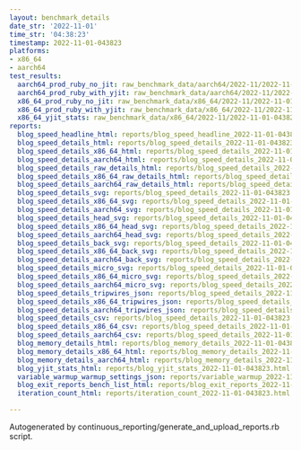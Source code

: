```yaml
---
layout: benchmark_details
date_str: '2022-11-01'
time_str: '04:38:23'
timestamp: 2022-11-01-043823
platforms:
- x86_64
- aarch64
test_results:
  aarch64_prod_ruby_no_jit: raw_benchmark_data/aarch64/2022-11/2022-11-01-043823_basic_benchmark_aarch64_prod_ruby_no_jit.json
  aarch64_prod_ruby_with_yjit: raw_benchmark_data/aarch64/2022-11/2022-11-01-043823_basic_benchmark_aarch64_prod_ruby_with_yjit.json
  x86_64_prod_ruby_no_jit: raw_benchmark_data/x86_64/2022-11/2022-11-01-043823_basic_benchmark_x86_64_prod_ruby_no_jit.json
  x86_64_prod_ruby_with_yjit: raw_benchmark_data/x86_64/2022-11/2022-11-01-043823_basic_benchmark_x86_64_prod_ruby_with_yjit.json
  x86_64_yjit_stats: raw_benchmark_data/x86_64/2022-11/2022-11-01-043823_basic_benchmark_x86_64_yjit_stats.json
reports:
  blog_speed_headline_html: reports/blog_speed_headline_2022-11-01-043823.html
  blog_speed_details_html: reports/blog_speed_details_2022-11-01-043823.html
  blog_speed_details_x86_64_html: reports/blog_speed_details_2022-11-01-043823.x86_64.html
  blog_speed_details_aarch64_html: reports/blog_speed_details_2022-11-01-043823.aarch64.html
  blog_speed_details_raw_details_html: reports/blog_speed_details_2022-11-01-043823.raw_details.html
  blog_speed_details_x86_64_raw_details_html: reports/blog_speed_details_2022-11-01-043823.x86_64.raw_details.html
  blog_speed_details_aarch64_raw_details_html: reports/blog_speed_details_2022-11-01-043823.aarch64.raw_details.html
  blog_speed_details_svg: reports/blog_speed_details_2022-11-01-043823.svg
  blog_speed_details_x86_64_svg: reports/blog_speed_details_2022-11-01-043823.x86_64.svg
  blog_speed_details_aarch64_svg: reports/blog_speed_details_2022-11-01-043823.aarch64.svg
  blog_speed_details_head_svg: reports/blog_speed_details_2022-11-01-043823.head.svg
  blog_speed_details_x86_64_head_svg: reports/blog_speed_details_2022-11-01-043823.x86_64.head.svg
  blog_speed_details_aarch64_head_svg: reports/blog_speed_details_2022-11-01-043823.aarch64.head.svg
  blog_speed_details_back_svg: reports/blog_speed_details_2022-11-01-043823.back.svg
  blog_speed_details_x86_64_back_svg: reports/blog_speed_details_2022-11-01-043823.x86_64.back.svg
  blog_speed_details_aarch64_back_svg: reports/blog_speed_details_2022-11-01-043823.aarch64.back.svg
  blog_speed_details_micro_svg: reports/blog_speed_details_2022-11-01-043823.micro.svg
  blog_speed_details_x86_64_micro_svg: reports/blog_speed_details_2022-11-01-043823.x86_64.micro.svg
  blog_speed_details_aarch64_micro_svg: reports/blog_speed_details_2022-11-01-043823.aarch64.micro.svg
  blog_speed_details_tripwires_json: reports/blog_speed_details_2022-11-01-043823.tripwires.json
  blog_speed_details_x86_64_tripwires_json: reports/blog_speed_details_2022-11-01-043823.x86_64.tripwires.json
  blog_speed_details_aarch64_tripwires_json: reports/blog_speed_details_2022-11-01-043823.aarch64.tripwires.json
  blog_speed_details_csv: reports/blog_speed_details_2022-11-01-043823.csv
  blog_speed_details_x86_64_csv: reports/blog_speed_details_2022-11-01-043823.x86_64.csv
  blog_speed_details_aarch64_csv: reports/blog_speed_details_2022-11-01-043823.aarch64.csv
  blog_memory_details_html: reports/blog_memory_details_2022-11-01-043823.html
  blog_memory_details_x86_64_html: reports/blog_memory_details_2022-11-01-043823.x86_64.html
  blog_memory_details_aarch64_html: reports/blog_memory_details_2022-11-01-043823.aarch64.html
  blog_yjit_stats_html: reports/blog_yjit_stats_2022-11-01-043823.html
  variable_warmup_warmup_settings_json: reports/variable_warmup_2022-11-01-043823.warmup_settings.json
  blog_exit_reports_bench_list_html: reports/blog_exit_reports_2022-11-01-043823.bench_list.html
  iteration_count_html: reports/iteration_count_2022-11-01-043823.html

---
```

Autogenerated by continuous_reporting/generate_and_upload_reports.rb script.
